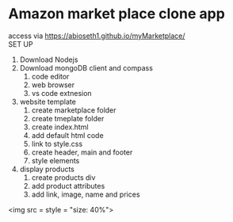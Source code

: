 # Amazon market place clone app
access via https://abioseth1.github.io/myMarketplace/
<br>
SET UP
1. Download Nodejs
2. Download mongoDB client and compass 
    1. code editor
    2. web browser
    3. vs code extnesion
3. website template
    1. create marketplace folder
    2. create tmeplate folder
    3. create index.html
    4. add default html code
    5. link to style.css
    6. create header, main and footer
    7. style elements
4. display products
    1. create products div
    2. add product attributes
    3. add link, image, name and prices



<img src =   style = "size: 40%">
